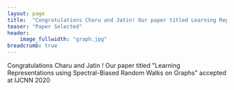 ```yaml
---
layout: page
title:  "Congratulations Charu and Jatin! Our paper titled Learning Representations using Spectral-Biased Random Walks on Graphs accepted at IJCNN 2020"
teaser: "Paper Selected"
header:
    image_fullwidth: "graph.jpg"
breadcrumb: true
---
```


Congratulations Charu and Jatin ! Our paper titled "Learning Representations using Spectral-Biased Random Walks on Graphs" accepted at IJCNN 2020